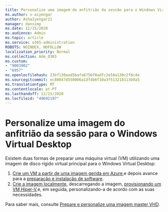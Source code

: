 ```yaml
---
title: Personalize uma imagem do anfitrião da sessão para o Windows Virtual Desktop
ms.author: v-aiyengar
author: AshaIyengar21
manager: dansimp
ms.date: 12/15/2020
ms.audience: Admin
ms.topic: article
ms.service: o365-administration
ROBOTS: NOINDEX, NOFOLLOW
localization_priority: Normal
ms.collection: Adm_O365
ms.custom:
- "9003902"
- "6957"
ms.openlocfilehash: 23bf130aad5bafa6756f0adfc2e58a130c2f6c4e
ms.sourcegitcommit: ec88047d550006a1df4b6f10a3f513218113b9a5
ms.translationtype: MT
ms.contentlocale: pt-PT
ms.lasthandoff: 12/15/2020
ms.locfileid: "49692197"
---
```

# <a name="customize-a-session-host-image-for-windows-virtual-desktop"></a>Personalize uma imagem do anfitrião da sessão para o Windows Virtual Desktop

Existem duas formas de preparar uma máquina virtual (VM) utilizando uma imagem de disco rígido virtual principal para o Windows Virtual Desktop:

1. [Crie um VM a partir de uma imagem gerida em Azure,](https://go.microsoft.com/fwlink/?linkid=2127906)e depois avance para a [preparação e instalação de software](https://go.microsoft.com/fwlink/?linkid=2128064).
1. [Crie a imagem localmente,](https://go.microsoft.com/fwlink/?linkid=2128065) descarregando a imagem, [provisionando um VM Hiper-V,](https://go.microsoft.com/fwlink/?linkid=2127907)e, em seguida, personalizando-a de acordo com as suas necessidades.

Para saber mais, consulte [Prepare e personalize uma imagem master VHD](https://go.microsoft.com/fwlink/?linkid=2127838).